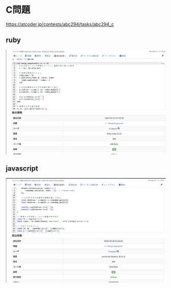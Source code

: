# C問題
https://atcoder.jp/contests/abc294/tasks/abc294_c
## ruby
![alt text](image.png)
## javascript 
![alt text](image-1.png)
